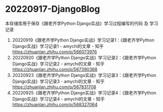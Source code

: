 # 20220917-DjangoBlog
本存储库用于保存《跟老齐学Python Django实战》学习过程编写的代码 及 学习记录
1. 20220919《跟老齐学Python Django实战》学习记录1：《跟老齐学Python Django实战》学习记录1 - amychi的文章 - 知乎 https://zhuanlan.zhihu.com/p/566073976
2. 20220920《跟老齐学Python Django实战》学习记录2：《跟老齐学Python Django实战》学习记录2 - amychi的文章 - 知乎 https://zhuanlan.zhihu.com/p/567390368
3. 20220923《跟老齐学Python Django实战》学习记录3：《跟老齐学Python Django实战》学习记录3 - amychi的文章 - 知乎 https://zhuanlan.zhihu.com/p/567831708
4. 20220925《跟老齐学Python Django实战》学习记录4：《跟老齐学Python Django实战》学习记录4 - amychi的文章 - 知乎 https://zhuanlan.zhihu.com/p/568327064
